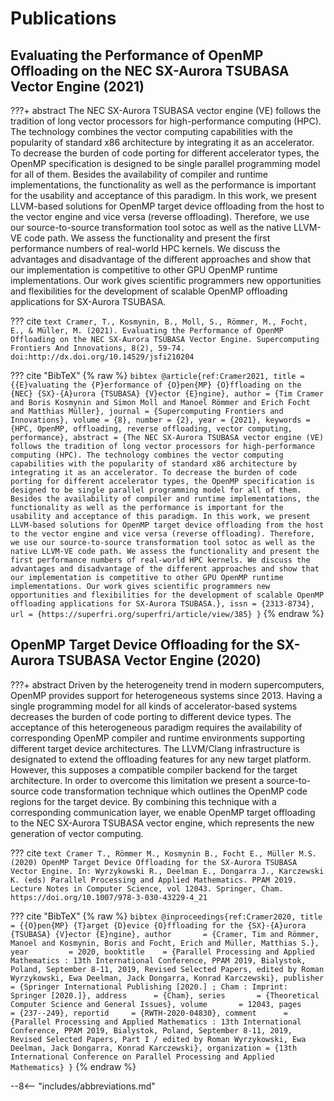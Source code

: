 # Publications

## Evaluating the Performance of OpenMP Offloading on the NEC SX-Aurora TSUBASA Vector Engine (2021)
???+ abstract
     The NEC SX-Aurora TSUBASA vector engine (VE) follows the tradition of long vector processors for high-performance computing (HPC). The technology combines the vector computing capabilities with the popularity of standard x86 architecture by integrating it as an accelerator. To decrease the burden of code porting for different accelerator types, the OpenMP specification is designed to be single parallel programming model for all of them. Besides the availability of compiler and runtime implementations, the functionality as well as the performance is important for the usability and acceptance of this paradigm. In this work, we present LLVM-based solutions for OpenMP target device offloading from the host to the vector engine and vice versa (reverse offloading). Therefore, we use our source-to-source transformation tool sotoc as well as the native LLVM-VE code path. We assess the functionality and present the first performance numbers of real-world HPC kernels. We discuss the advantages and disadvantage of the different approaches and show that our implementation is competitive to other GPU OpenMP runtime implementations. Our work gives scientific programmers new opportunities and flexibilities for the development of scalable OpenMP offloading applications for SX-Aurora TSUBASA.

??? cite
    ``` text
    Cramer, T., Kosmynin, B., Moll, S., Römmer, M., Focht, E., & Müller, M. (2021). Evaluating the Performance of OpenMP Offloading on the NEC SX-Aurora TSUBASA Vector Engine. Supercomputing Frontiers And Innovations, 8(2), 59-74. doi:http://dx.doi.org/10.14529/jsfi210204
    ```

??? cite "BibTeX"
    {% raw %}
    ``` bibtex
    @article{ref:Cramer2021,
    title = {{E}valuating the {P}erformance of {O}pen{MP} {O}ffloading on the {NEC} {SX}-{A}urora {TSUBASA} {V}ector {E}ngine},
    author = {Tim Cramer and Boris Kosmynin and Simon Moll and Manoel Römmer and Erich Focht and Matthias Müller},
    journal = {Supercomputing Frontiers and Innovations},
    volume = {8},
    number = {2},
    year = {2021},
    keywords = {HPC, OpenMP, offloading, reverse offloading, vector computing, performance},
    abstract = {The NEC SX-Aurora TSUBASA vector engine (VE) follows the tradition of long vector processors for high-performance computing (HPC). The technology combines the vector computing capabilities with the popularity of standard x86 architecture by integrating it as an accelerator. To decrease the burden of code porting for different accelerator types, the OpenMP specification is designed to be single parallel programming model for all of them. Besides the availability of compiler and runtime implementations, the functionality as well as the performance is important for the usability and acceptance of this paradigm. In this work, we present LLVM-based solutions for OpenMP target device offloading from the host to the vector engine and vice versa (reverse offloading). Therefore, we use our source-to-source transformation tool sotoc as well as the native LLVM-VE code path. We assess the functionality and present the first performance numbers of real-world HPC kernels. We discuss the advantages and disadvantage of the different approaches and show that our implementation is competitive to other GPU OpenMP runtime implementations. Our work gives scientific programmers new opportunities and flexibilities for the development of scalable OpenMP offloading applications for SX-Aurora TSUBASA.},
    issn = {2313-8734},
    url = {https://superfri.org/superfri/article/view/385}
    }
    ```
    {% endraw %}
## OpenMP Target Device Offloading for the SX-Aurora TSUBASA Vector Engine (2020)
???+ abstract
     Driven by the heterogeneity trend in modern supercomputers, OpenMP provides support for heterogeneous systems since 2013. Having a single programming model for all kinds of accelerator-based systems decreases the burden of code porting to different device types. The acceptance of this heterogeneous paradigm requires the availability of corresponding OpenMP compiler and runtime environments supporting different target device architectures. The LLVM/Clang infrastructure is designated to extend the offloading features for any new target platform. However, this supposes a compatible compiler backend for the target architecture. In order to overcome this limitation we present a source-to-source code transformation technique which outlines the OpenMP code regions for the target device. By combining this technique with a corresponding communication layer, we enable OpenMP target offloading to the NEC SX-Aurora TSUBASA vector engine, which represents the new generation of vector computing.

??? cite
    ``` text
    Cramer T., Römmer M., Kosmynin B., Focht E., Müller M.S. (2020) OpenMP Target Device Offloading for the SX-Aurora TSUBASA Vector Engine. In: Wyrzykowski R., Deelman E., Dongarra J., Karczewski K. (eds) Parallel Processing and Applied Mathematics. PPAM 2019. Lecture Notes in Computer Science, vol 12043. Springer, Cham. https://doi.org/10.1007/978-3-030-43229-4_21
    ```

??? cite "BibTeX"
    {% raw %}
    ``` bibtex
    @inproceedings{ref:Cramer2020,
    title        = {{O}pen{MP} {T}arget {D}evice {O}ffloading for the {SX}-{A}urora {TSUBASA} {V}ector {E}ngine},
    author       = {Cramer, Tim and Römmer, Manoel and Kosmynin, Boris and Focht, Erich and Müller, Matthias S.},
    year         = 2020,
    booktitle    = {Parallel Processing and Applied Mathematics : 13th International Conference, PPAM 2019, Bialystok, Poland, September 8-11, 2019, Revised Selected Papers, edited by Roman Wyrzykowski, Ewa Deelman, Jack Dongarra, Konrad Karczewski},
    publisher    = {Springer International Publishing [2020.] ; Cham : Imprint:	Springer [2020.]},
    address      = {Cham},
    series       = {Theoretical Computer Science and General Issues},
    volume       = 12043,
    pages        = {237--249},
    reportid     = {RWTH-2020-04830},
    comment      = {Parallel Processing and Applied Mathematics : 13th International Conference, PPAM 2019, Bialystok, Poland, September 8-11, 2019, Revised Selected Papers, Part I / edited by Roman Wyrzykowski, Ewa Deelman, Jack Dongarra, Konrad Karczewski},
    organization = {13th International Conference on Parallel Processing and Applied Mathematics}
    }
    ```
    {% endraw %}

--8<-- "includes/abbreviations.md"
